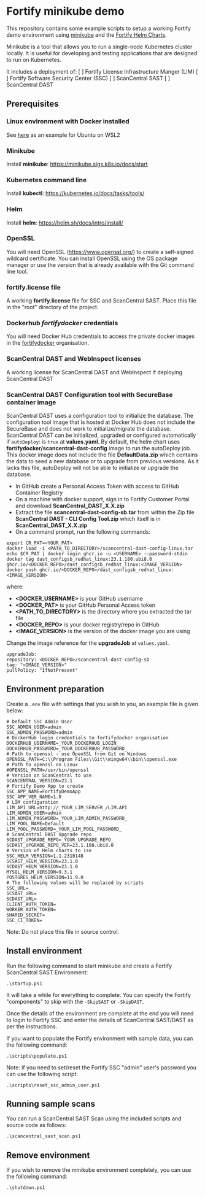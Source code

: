 # Fortify minikube demo

This repository contains some example scripts to setup a working Fortify demo environment using [minikube](https://minikube.sigs.k8s.io/docs/)
and the [Fortify Helm Charts](https://github.com/fortify/helm3-charts). 

Minikube is a tool that allows you to run a single-node Kubernetes cluster locally. 
It is useful for developing and testing applications that are designed to run on Kubernetes.

It includes a deployment of:
 [ ] Fortify License Infrastructure Manger (LIM)
 [ ] Fortify Software Security Center (SSC)
 [ ] ScanCentral SAST
 [ ] ScanCentral DAST

## Prerequisites

### Linux environment with Docker installed

See [here](https://gist.github.com/wholroyd/748e09ca0b78897750791172b2abb051) as an example for Ubuntu on WSL2

### Minikube

Install **minikube**: https://minikube.sigs.k8s.io/docs/start

### Kubernetes command line

Install **kubectl**: https://kubernetes.io/docs/tasks/tools/

### Helm

Install **helm**: https://helm.sh/docs/intro/install/

### OpenSSL

You will need OpenSSL (https://www.openssl.org/) to create a self-signed wildcard certificate. You can install OpenSSL 
using the OS package manager or use the version that is already available with the Git command line tool.

### fortify.license file

A working **fortify.license** file for SSC and ScanCentral SAST.
Place this file in the "root" directory of the project.

### Dockerhub ***fortifydocker*** credentials

You will need Docker Hub credentials to access the private docker images in the [fortifydocker](https://hub.docker.com/u/fortifydocker) organisation.

### ScanCentral DAST and WebInspect licenses

A working license for ScanCentral DAST and WebInspect if deploying ScanCentral DAST 

### ScanCentral DAST Configuration tool with SecureBase container image

ScanCentral DAST uses a configuration tool to initialize the database. 
The configuration tool image that is hosted at Docker Hub does not include the SecureBase and does not work to initialize/migrate the database.
ScanCentral DAST can be initialized, upgraded or configured automatically if `autoDeploy`: is `true` at **values.yaml**.
By default, the helm chart uses **fortifydocker/scancentral-dast-config** image to run the autoDeploy job.
This docker image does not include the file **DefaultData.zip** which contains the data to seed a new database or to upgrade
from previous versions. As it lacks this file, autoDeploy will not be able to initialize or upgrade the database.

- In GitHub create a Personal Access Token with access to GitHub Container Registry
- On a machine with docker support, sign in to Fortify Customer Portal and download **ScanCentral_DAST_X.X.zip**
- Extract the file **scancentral-dast-config-sb.tar** from within the Zip file **ScanCentral DAST - CLI Config Tool.zip** which itself is in **ScanCentral_DAST_X.X.zip**
- On a command prompt, run the following commands:

```
export CR_PAT=<YOUR_PAT>
docker load -i <PATH_TO_DIRECTORY>/scancentral-dast-config-linux.tar
echo $CR_PAT | docker login ghcr.io -u <USERNAME> --password-stdin
docker tag dast_configsb_redhat_linux:23.1.180.ubi8.0 ghcr.io/<DOCKER_REPO>/dast_configsb_redhat_linux:<IMAGE_VERSION>
docker push ghcr.io/<DOCKER_REPO>/dast_configsb_redhat_linux:<IMAGE_VERSION>
```

where:
- **<DOCKER_USERNAME>** is your GitHub username
- **<DOCKER_PAT>** is your GitHub Personal Access token
- **<PATH_TO_DIRECTORY>** is the directory where you extracted the tar file
- **<DOCKER_REPO>** is your docker registry/repo in GitHub
- **<IMAGE_VERSION>** is the version of the docker image you are using

Change the image reference for the **upgradeJob** at `values.yaml`.

```
upgradeJob:
repository: <DOCKER_REPO>/scancentral-dast-config-sb
tag: "<IMAGE_VERSION>"
pullPolicy: "IfNotPresent"
```

## Environment preparation

Create a `.env` file with settings that you wish to you, an example file is given below:

```aidl
# Default SSC Admin User
SSC_ADMIN_USER=admin
SSC_ADMIN_PASSWORD=admin
# DockerHub login credentials to fortifydocker organisation
DOCKERHUB_USERNAME=_YOUR_DOCKERHUB_LOGIN_
DOCKERHUB_PASSWORD=_YOUR_DOCKERHUB_PASSWORD_
# Path to openssl - use OpenSSL from Git on Windows
OPENSSL_PATH=C:\\Program Files\\Git\\mingw64\\bin\\openssl.exe
# Path to openssl on Linux
#OPENSSL_PATH=/usr/bin/openssl
# Version on ScanCentral to use
SCANCENTRAL_VERSION=23.1
# Fortify Demo App to create
SSC_APP_NAME=FortifyDemoApp
SSC_APP_VER_NAME=1.0
# LIM configuration
LIM_API_URL=http://_YOUR_LIM_SERVER_/LIM.API
LIM_ADMIN_USER=admin
LIM_ADMIN_PASSWORD=_YOUR_LIM_ADMIN_PASSWORD_
LIM_POOL_NAME=Default
LIM_POOL_PASSWORD=_YOUR_LIM_POOL_PASSWORD_
# ScanCentral DAST Upgrade repo
SCDAST_UPGRADE_REPO=_YOUR_UPGRADE_REPO_
SCDAST_UPGRADE_REPO_VER=23.1.180.ubi8.0
# Version of Helm charts to ise
SSC_HELM_VERSION=1.1.2310148
SCSAST_HELM_VERSION=23.1.0
SCDAST_HELM_VERSION=23.1.0
MYSQL_HELM_VERSION=9.3.1
POSTGRES_HELM_VERSION=11.9.0
# The following values will be replaced by scripts
SSC_URL=
SCSAST_URL=
SCDAST_URL=
CLIENT_AUTH_TOKEN=
WORKER_AUTH_TOKEN=
SHARED_SECRET=
SSC_CI_TOKEN=
```
Note: Do not place this file in source control.

## Install environment

Run the following command to start minikube and create a Fortify ScanCentral SAST Environment:

```aidl
.\startup.ps1
```

It will take a while for everything to complete. You can specify the Fortify "components"
to skip with the `-SkipSAST` or `-SkipDAST`.

Once the details of the environment are complete at the end you will need to login to Fortify
SSC and enter the details of ScanCentral SAST/DAST as per the instructions.

If you want to populate the Fortify environment with sample data, you can the following command:

```aidl
.\scripts\populate.ps1
```

Note: if you need to set/reset the Fortify SSC "admin" user's password you can use the following script:

```aidl
.\scripts\reset_ssc_admin_user.ps1
```

## Running sample scans

You can run a ScanCentral SAST Scan using the included scripts and source code as follows:

```aidl
.\scancentral_sast_scan.ps1
```

## Remove environment

If you wish to remove the minikube environment completely, you can use the following command:

```aidl
.\shutdown.ps1
```
